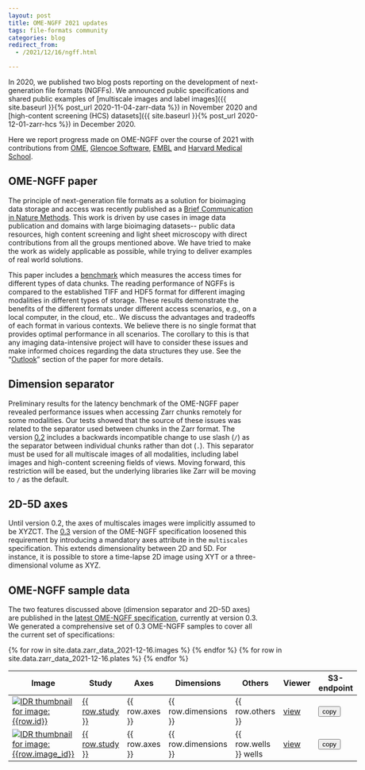 ```yaml
---
layout: post
title: OME-NGFF 2021 updates
tags: file-formats community
categories: blog
redirect_from:
  - /2021/12/16/ngff.html

---
```


In 2020, we published two blog posts reporting on the development of
next-generation file formats (NGFFs). We announced public specifications and
shared public examples of
[multiscale images and label images]({{ site.baseurl }}{% post_url 2020-11-04-zarr-data %}) in November 2020
and [high-content screening (HCS) datasets]({{ site.baseurl }}{% post_url 2020-12-01-zarr-hcs %}) in December 2020.

Here we report progress made on OME-NGFF over the course of 2021 with contributions from [OME](https://www.openmicroscopy.org/),
[Glencoe Software](https://www.glencoesoftware.com/),
[EMBL](https://www.embl.org/groups/kreshuk/)
and [Harvard Medical School](http://gehlenborglab.org).


## OME-NGFF paper

The principle of next-generation file formats as a solution for bioimaging
data storage and access was recently published as a
[Brief Communication in Nature Methods](https://www.nature.com/articles/s41592-021-01326-w).
This work is driven by use cases in image data publication and domains
with large bioimaging datasets-- public data resources, high content screening
and light sheet microscopy with direct contributions from all the groups
mentioned above. We have tried to make the work as widely applicable as
possible, while trying to deliver examples of real world solutions.

This paper includes a
[benchmark](https://github.com/ome/bioimage-latency-benchmark) which measures
the access times for different types of  data chunks. The reading performance
of NGFFs is compared to the established TIFF and HDF5 format for different
imaging modalities in different types of storage. These results demonstrate
the benefits of the different formats under different access scenarios, e.g.,
on a local computer, in the cloud, etc..  We discuss the advantages and
tradeoffs of each format in various contexts.  We believe there is no single
format that provides optimal performance in all scenarios. The corollary to
this is that any imaging data-intensive project will have to consider these
issues and make informed choices regarding the data structures they use. See
the “[Outlook](https://www.nature.com/articles/s41592-021-01326-w#Sec4)”
section of the paper for more details.


## Dimension separator

Preliminary results for the latency benchmark of the OME-NGFF paper revealed
performance issues when accessing Zarr chunks remotely for some modalities.
Our tests showed that the source of these issues was related to the separator
used between chunks in the Zarr format. The version
[0.2](https://ngff.openmicroscopy.org/0.2) includes a backwards incompatible
change to use slash (`/`) as the separator between individual chunks rather
than dot (`.`). This separator must be used for all multiscale images of all
modalities, including label images and high-content screening fields of views.
Moving forward, this restriction will be eased, but the underlying libraries
like Zarr will be moving to `/` as the default.

## 2D-5D axes

Until version 0.2, the axes of multiscales images were implicitly assumed to
be XYZCT. The [0.3](https://ngff.openmicroscopy.org/0.3/) version of the
OME-NGFF specification loosened this requirement by introducing a mandatory
axes attribute in the `multiscales` specification. This extends  dimensionality
between 2D and 5D. For instance, it is possible to store a time-lapse 2D image
using XYT or a three-dimensional volume as XYZ.

## OME-NGFF sample data

The two features discussed above (dimension separator and 2D-5D axes) are
published in the
[latest OME-NGFF specification](https://ngff.openmicroscopy.org/latest/),
currently at version 0.3. We generated a comprehensive set of 0.3 OME-NGFF
samples to cover all the current set of specifications:

<style>
    button.hollow {
        margin: 0
    }
</style>
<div class="row">
    <div class="small-12 small-centered medium-12 medium-centered columns">
        <div class="row horizontal">
            <table>
                <thead>
                    <th>Image</th>
                    <th>Study</th>
                    <th>Axes</th>
                    <th>Dimensions</th>
                    <th>Others</th>
                    <th title="View the data in vizarr">Viewer</th>
                    <th title="Link to the data in OME-Zarr format (not for viewing!)">S3-endpoint</th>
                </thead>
                <tbody>
                {% for row in site.data.zarr_data_2021-12-16.images %}
                    <tr>
                        <td>
                            <a href="https://idr.openmicroscopy.org/webclient/?show=image-{{ row.id }}">
                                <img alt="IDR thumbnail for image:{{row.id}}"  style="margin:0" src="https://idr.openmicroscopy.org/webclient/render_thumbnail/{{row.id}}/"/>
                            </a>
                        </td>
                        <td>
                            <a title="Study {{ row.study }} in IDR" href="https://idr.openmicroscopy.org/search/?query=Name:{{ row.study }}">{{ row.study }}</a>
                        </td>
                        <td>{{ row.axes }}</td>
                        <td>{{ row.dimensions }}</td>
                        <td>{{ row.others }}</td>
                        <td>
                            <a title="Open in viewer above" target='vizarr' href="https://hms-dbmi.github.io/vizarr/?source=https://uk1s3.embassy.ebi.ac.uk/idr/zarr/v0.3/{{ row.study }}{{ row.experiment }}/{{ row.id }}.zarr">
                                view
                            </a>
                        </td>
                        <td>
                            <button class="hollow button" title="S3 endpoint. Copy to clipboard" onclick="copyTextToClipboard('https://uk1s3.embassy.ebi.ac.uk/idr/zarr/v0.3/{{ row.study }}{{ row.experiment }}/{{ row.id }}.zarr')">
                                copy
                            </button>
                        </td>
                    </tr>
                {% endfor %}
                {% for row in site.data.zarr_data_2021-12-16.plates %}
                    <tr>
                        <td>
                            <a href="https://idr.openmicroscopy.org/webclient/?show=plate-{{ row.id }}">
                                <img alt="IDR thumbnail for image:{{row.image_id}}" style="margin:0" src="https://idr.openmicroscopy.org/webclient/render_thumbnail/{{row.image_id}}/"/>
                            </a>
                        </td>
                        <td>
                            <a title="Study {{ row.study }} in IDR" href="https://idr.openmicroscopy.org/search/?query=Name:{{ row.study }}">{{ row.study }}</a>
                        </td>
                        <td>{{ row.axes }}</td>
                        <td>{{ row.dimensions }}</td>
                        <td>{{ row.wells }} wells</td>
                        <td>
                            <a title="Open in viewer above" target='vizarr' href="https://hms-dbmi.github.io/vizarr/?source=https://uk1s3.embassy.ebi.ac.uk/idr/zarr/v0.3/{{ row.study }}{{ row.screen }}/{{ row.id }}.zarr">
                                view
                            </a>
                        </td>
                        <td>
                            <button class="hollow button" title="S3 endpoint. Copy to clipboard" onclick="copyTextToClipboard('https://uk1s3.embassy.ebi.ac.uk/idr/zarr/v0.3/{{ row.study }}{{ row.screen }}/{{ row.id }}.zarr')">
                                copy
                            </button>
                        </td>
                    </tr>
                {% endfor %}
                </tbody>
            </table>
        </div>
    </div>
</div>

